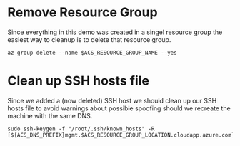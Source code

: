 # Remove Resource Group

Since everything in this demo was created in a singel resource group
the easiest way to cleanup is to delete that resource group.

```
az group delete --name $ACS_RESOURCE_GROUP_NAME --yes
```

# Clean up SSH hosts file

Since we added a (now deleted) SSH host we should clean up our SSH
hosts file to avoid warnings about possible spoofing should we
recreate the machine with the same DNS.

```
sudo ssh-keygen -f "/root/.ssh/known_hosts" -R [${ACS_DNS_PREFIX}mgmt.$ACS_RESOURCE_GROUP_LOCATION.cloudapp.azure.com]:2200
```
